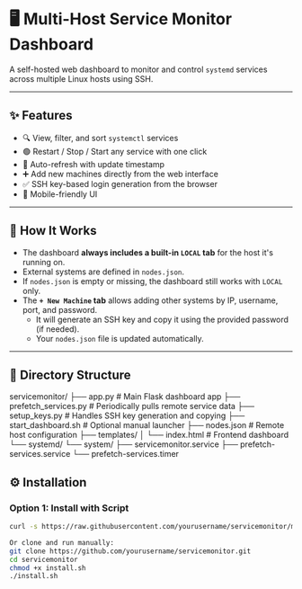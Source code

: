 # 🖥️ Multi-Host Service Monitor Dashboard

A self-hosted web dashboard to monitor and control `systemd` services across multiple Linux hosts using SSH.

---

## ✨ Features

- 🔍 View, filter, and sort `systemctl` services
- 🟢 Restart / Stop / Start any service with one click
- 🔁 Auto-refresh with update timestamp
- ➕ Add new machines directly from the web interface
- ✅ SSH key-based login generation from the browser
- 📱 Mobile-friendly UI

---

## 🧠 How It Works

- The dashboard **always includes a built-in `LOCAL` tab** for the host it's running on.
- External systems are defined in `nodes.json`.
- If `nodes.json` is empty or missing, the dashboard still works with `LOCAL` only.
- The **`+ New Machine` tab** allows adding other systems by IP, username, port, and password.
    - It will generate an SSH key and copy it using the provided password (if needed).
    - Your `nodes.json` file is updated automatically.

---

## 📁 Directory Structure

servicemonitor/
├── app.py # Main Flask dashboard app
├── prefetch_services.py # Periodically pulls remote service data
├── setup_keys.py # Handles SSH key generation and copying
├── start_dashboard.sh # Optional manual launcher
├── nodes.json # Remote host configuration
├── templates/
│ └── index.html # Frontend dashboard
└── systemd/
└── system/
├── servicemonitor.service
├── prefetch-services.service
└── prefetch-services.timer

## ⚙️ Installation

### Option 1: Install with Script

```bash
curl -s https://raw.githubusercontent.com/yourusername/servicemonitor/main/install.sh | bash

Or clone and run manually:
git clone https://github.com/yourusername/servicemonitor.git
cd servicemonitor
chmod +x install.sh
./install.sh
